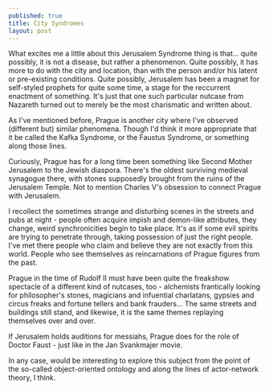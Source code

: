 ```yaml
---
published: true
title: City Syndromes
layout: post
---
```

What excites me a little about this Jerusalem Syndrome thing is that... quite possibly, it is not a disease, but rather a phenomenon. Quite possibly, it has more to do with the city and location, than with the person and/or his latent or pre-existing conditions. Quite possibly, Jerusalem has been a magnet for self-styled prophets for quite some time, a stage for the reccurrent enactment of something. It's just that one such particular nutcase from Nazareth turned out to merely be the most charismatic and written about.

As I've mentioned before, Prague is another city where I've observed (different but) similar phenomena. Though I'd think it more appropriate that it be called the Kafka Syndrome, or the Faustus Syndrome, or something along those lines. 

Curiously, Prague has for a long time been something like Second Mother Jerusalem to the Jewish diaspora. There's the oldest surviving medieval synagogue there, with stones supposedly brought from the ruins of the Jerusalem Temple. Not to mention Charles V's obsession to connect Prague with Jerusalem.

I recollect the sometimes strange and disturbing scenes in the streets and pubs at night - people often acquire impish and demon-like attributes, they change, weird synchronicities begin to take place. It's as if some evil spirits are trying to penetrate through, taking possession of just the right people. I've met there people who claim and believe they are not exactly from this world. People who see themselves as reincarnations of Prague figures from the past.

Prague in the time of Rudolf II must have been quite the freakshow spectacle of a different kind of nutcases, too - alchemists frantically looking for philosopher's stones, magicians and infuential charlatans, gypsies and circus freaks and fortune tellers and bank frauders...
The same streets and buildings still stand, and likewise, it is the same themes replaying themselves over and over.

If Jerusalem holds auditions for messiahs, Prague does for the role of Doctor Faust - just like in the Jan Svankmajer movie.

In any case, would be interesting to explore this subject from the point of the so-called object-oriented ontology and along the lines of actor-network theory, I think.